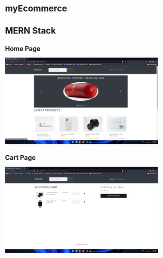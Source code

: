 # myEcommerce 
# MERN Stack

## Home Page
![E-Commerce](Screenshot52.png)

## Cart Page
![Cart-Page](Screenshot53.png)
